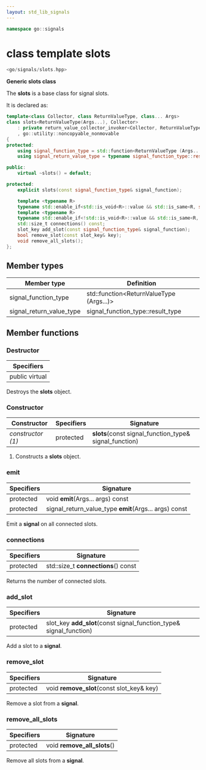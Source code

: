 ```yaml
---
layout: std_lib_signals
---
```


```c++
namespace go::signals
```

# class template slots

```c++
<go/signals/slots.hpp>
```

**Generic slots class**

The **slots** is a base class for signal slots.

It is declared as:

```c++
template<class Collector, class ReturnValueType, class... Args>
class slots<ReturnValueType(Args...), Collector>
    : private return_value_collector_invoker<Collector, ReturnValueType (Args...)>
    , go::utility::noncopyable_nonmovable
{
protected:
    using signal_function_type = std::function<ReturnValueType (Args...)>;
    using signal_return_value_type = typename signal_function_type::result_type;

public:
    virtual ~slots() = default;

protected:
    explicit slots(const signal_function_type& signal_function);

    template <typename R>
    typename std::enable_if<std::is_void<R>::value && std::is_same<R, signal_return_value_type>::value, R>::type emit(Args... args) const;
    template <typename R>
    typename std::enable_if<!std::is_void<R>::value && std::is_same<R, signal_return_value_type>::value, R>::type emit(Args... args) const;
    std::size_t connections() const;
    slot_key add_slot(const signal_function_type& signal_function);
    bool remove_slot(const slot_key& key);
    void remove_all_slots();
};
```

## Member types

Member type | Definition
-|-
signal_function_type | std\::function\<ReturnValueType (Args...)>
signal_return_value_type | signal_function_type\::result_type

## Member functions

### Destructor

Specifiers |
-|
public virtual |

Destroys the **slots** object.

### Constructor

Constructor | Specifiers | Signature
-|-|-
*constructor (1)* | protected | **slots**(const signal_function_type& signal_function)

1. Constructs a **slots** object.

### emit

Specifiers | Signature
-|-
protected | void **emit**(Args... args) const
protected | signal_return_value_type **emit**(Args... args) const

Emit a **signal** on all connected slots.

### connections

Specifiers | Signature
-|-
protected | std\::size_t **connections**() const

Returns the number of connected slots.

### add_slot

Specifiers | Signature
-|-
protected | slot_key **add_slot**(const signal_function_type& signal_function)

Add a slot to a **signal**.

### remove_slot

Specifiers | Signature
-|-
protected | void **remove_slot**(const slot_key& key)

Remove a slot from a **signal**.

### remove_all_slots

Specifiers | Signature
-|-
protected | void **remove_all_slots**()

Remove all slots from a **signal**.
